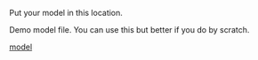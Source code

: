 Put your model in this location.

Demo model file. You can use this but better if you do by scratch.

[model](https://drive.google.com/file/d/15nl15DjrpLO-0j1YSAZPkO7O63-neruy/view?usp=sharing)
